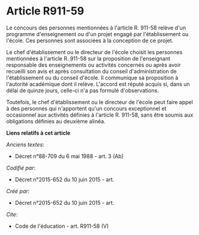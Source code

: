 # Article R911-59

Le concours des personnes mentionnées à l'article R. 911-58 relève d'un programme d'enseignement ou d'un projet engagé par
l'établissement ou l'école. Ces personnes sont associées à la conception de ce projet. 

Le chef d'établissement ou le directeur de l'école choisit les personnes mentionnées à l'article R. 911-58 sur la proposition
de l'enseignant responsable des enseignements ou activités concernés ou après avoir recueilli son avis et après consultation
du conseil d'administration de l'établissement ou du conseil d'école. Il communique sa proposition à l'autorité académique
dont il relève. L'accord est réputé acquis si, dans un délai de quinze jours, celle-ci n'a pas formulé d'observations. 

Toutefois, le chef d'établissement ou le directeur de l'école peut faire appel à des personnes qui n'apportent qu'un concours
exceptionnel et occasionnel aux activités définies à l'article R. 911-58, sans être soumis aux obligations définies au
deuxième alinéa.

**Liens relatifs à cet article**

_Anciens textes_:

  - Décret n°88-709 du 6 mai 1988 - art. 3 (Ab)

_Codifié par_:

  - Décret n°2015-652 du 10 juin 2015 - art.

_Créé par_:

  - Décret n°2015-652 du 10 juin 2015 - art.

_Cite_:

  - Code de l'éducation - art. R911-58 (V)

